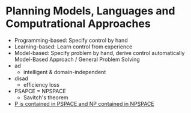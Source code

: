 # Planning Models, Languages and Computrational Approaches

+ Programming-based: Specify control by hand
+ Learning-based: Learn control from experience
+ Model-based: Specify problem by hand, derive control automatically
Model-Based Approach / General Problem Solving
+ ad
    * intelligent & domain-independent
+ disad
    * efficiency loss
+ PSAPCE = NPSPACE
    * Savitch's theorem
+ [P is contained in PSPACE and NP contained in NPSPACE](https://math.stackexchange.com/questions/2182496/why-is-it-obvious-that-p-is-contained-in-pspace-and-np-contained-in-npspace)
